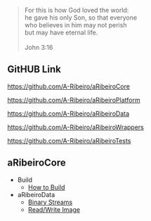 > For this is how God loved the world:  
he gave his only Son, so that everyone  
who believes in him may not perish  
but may have eternal life.  
  \
John 3:16

## GitHUB Link

https://github.com/A-Ribeiro/aRibeiroCore

https://github.com/A-Ribeiro/aRibeiroPlatform

https://github.com/A-Ribeiro/aRibeiroData

https://github.com/A-Ribeiro/aRibeiroWrappers

https://github.com/A-Ribeiro/aRibeiroTests

## aRibeiroCore

* Build
    * [How to Build](how-to-build.md)
* aRibeiroData
    * [Binary Streams](aRibeiroData/feature-binary-stream.md)
    * [Read/Write Image](aRibeiroData/feature-read-write-image.md)

